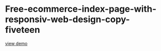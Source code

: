 # Free-ecommerce-index-page-with-responsiv-web-design-copy-fiveteen
<a href="http://webi4u.com/web/article/Free-ecommerce-index-page-with-responsiv-web-design-copy-fiveteen/">
  view demo
  </a>
